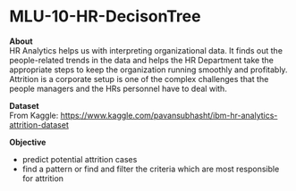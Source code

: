 # MLU-10-HR-DecisonTree

**About**<br>
HR Analytics helps us with interpreting organizational data. It finds out the people-related trends in the data and helps the HR Department take the appropriate steps to keep the organization running smoothly and profitably. Attrition is a corporate setup is one of the complex challenges that the people managers and the HRs personnel have to deal with.

**Dataset**<br>
From Kaggle: https://www.kaggle.com/pavansubhasht/ibm-hr-analytics-attrition-dataset

**Objective**<br>
-  predict potential attrition cases
-  find a pattern or find and filter the criteria which are most responsible for attrition
